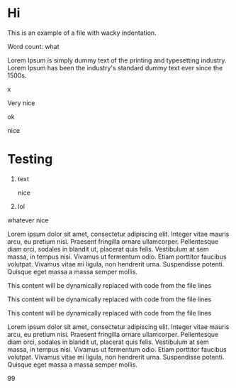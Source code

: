 # Hi

This is an example of a file with wacky indentation.

Word count: <!-- docs wordCount -->what<!-- /docs -->

Lorem Ipsum is simply dummy text of the printing and typesetting industry. Lorem Ipsum has been the industry's standard dummy text ever since the 1500s.

<!-- docs -->
x
<!-- /docs -->

Very nice

<!--- docs(TOC) foo={{ rad: 'orange' }} ------>
ok
<!-- /docs -->

<!-- docs {{functionNamex}} foo={{ rad: 'orange' }} ------>
nice
<!-- /docs -->

# Testing

1. text

    <!-- docs {{functionName}} foo={{ rad: 'yellow' }} -->
    nice
    <!-- /docs -->

2. lol

whatever   <!-- docs {{hohoho}} foo={{ rad: 'yellow' }} -->
           nice
           <!-- /docs -->


  <!-- docs lol
    /* This is autogenerated content */
    src={'.src/jdjjdjjd'}
    height={{111}}
    numberAsString="12345"
    great={["scoot", 1]}
    nope=false
    ⛔️
  -->
  Lorem ipsum dolor sit amet, consectetur adipiscing elit. Integer vitae mauris arcu, eu pretium nisi.
  Praesent fringilla ornare ullamcorper. Pellentesque diam orci, sodales in blandit ut, placerat quis felis.
  Vestibulum at sem massa, in tempus nisi.
  Vivamus ut fermentum odio. Etiam porttitor faucibus volutpat.
  Vivamus vitae mi ligula, non hendrerit urna. Suspendisse potenti. Quisque eget massa a massa semper mollis.
  <!-- /docs -->


  <!-- ⛔️ docs (CODE:src=../local-code-file.js&lines=2-4) -->
  This content will be dynamically replaced with code from the file lines
  <!-- ⛔️ /docs -->

<!-- ⛔️ docs CODE src="../local-code-file.js" lines={[3, 7]} -->
This content will be dynamically replaced with code from the file lines
<!-- ⛔️ /docs -->

<!-- ⛔️ docs CODE src="../local-code-id.js" id="3_5" -->
This content will be dynamically replaced with code from the file lines
<!-- ⛔️ /docs -->

Lorem ipsum dolor sit amet, consectetur adipiscing elit. Integer vitae mauris arcu, eu pretium nisi. Praesent fringilla ornare ullamcorper. Pellentesque diam orci, sodales in blandit ut, placerat quis felis. Vestibulum at sem massa, in tempus nisi. Vivamus ut fermentum odio. Etiam porttitor faucibus volutpat. Vivamus vitae mi ligula, non hendrerit urna. Suspendisse potenti. Quisque eget massa a massa semper mollis.

<!-- docs functionName foo={{ rad: 'bar' }} -->99<!-- /docs -->